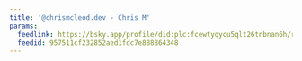 ```yaml
---
title: '@chrismcleod.dev - Chris M'
params:
  feedlink: https://bsky.app/profile/did:plc:fcewtyqycu5qlt26tnbnan6h/rss
  feedid: 957511cf232852aed1fdc7e888864348
---
```

